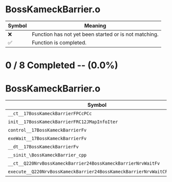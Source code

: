 # BossKameckBarrier.o
| Symbol | Meaning 
| ------------- | ------------- 
| :x: | Function has not yet been started or is not matching. 
| :white_check_mark: | Function is completed. 


# 0 / 8 Completed -- (0.0%)
# BossKameckBarrier.o
| Symbol | Decompiled? |
| ------------- | ------------- |
| `__ct__17BossKameckBarrierFPCcPCc` | :x: |
| `init__17BossKameckBarrierFRC12JMapInfoIter` | :x: |
| `control__17BossKameckBarrierFv` | :x: |
| `exeWait__17BossKameckBarrierFv` | :x: |
| `__dt__17BossKameckBarrierFv` | :x: |
| `__sinit_\BossKameckBarrier_cpp` | :x: |
| `__ct__Q220NrvBossKameckBarrier24BossKameckBarrierNrvWaitFv` | :x: |
| `execute__Q220NrvBossKameckBarrier24BossKameckBarrierNrvWaitCFP5Spine` | :x: |
